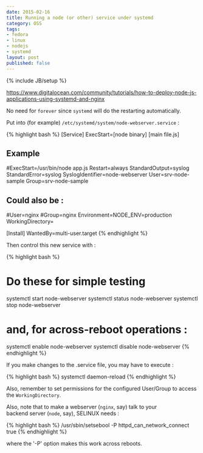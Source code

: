 ```yaml
---
date: 2015-02-16
title: Running a node (or other) service under systemd
category: OSS
tags:
- fedora
- linux
- nodejs
- systemd
layout: post
published: false
---
```

{% include JB/setup %}

https://www.digitalocean.com/community/tutorials/how-to-deploy-node-js-applications-using-systemd-and-nginx

No need for ```forever``` since ```systemd``` will do the restarting automatically.

Put into (for example) ```/etc/systemd/system/node-webserver.service``` :

{% highlight bash %}
[Service]
ExecStart=[node binary] [main file.js]
## Example
#ExecStart=/usr/bin/node app.js
Restart=always
StandardOutput=syslog
StandardError=syslog
SyslogIdentifier=node-webserver
User=srv-node-sample
Group=srv-node-sample
## Could also be :
#User=nginx
#Group=nginx
Environment=NODE_ENV=production
WorkingDirectory=<FULL-PATH-TO-WORKING-DIRECTORY>

[Install]
WantedBy=multi-user.target
{% endhighlight %}

Then control this new service with  :

{% highlight bash %}
# Do these for simple testing
systemctl start node-webserver
systemctl status node-webserver
systemctl stop node-webserver

# and, for across-reboot operations :
systemctl enable node-webserver
systemctl disable node-webserver
{% endhighlight %}

If you make changes to the .service file, you may have to execute : 

{% highlight bash %}
systemctl daemon-reload
{% endhighlight %}

Also, remember to set permissions for the configured User/Group to access the 
```WorkingDirectory```.

Also, note that to make a webserver (```nginx```, say) talk to your  
backend server (```node```, say), SELINUX needs :

{% highlight bash %}
/usr/sbin/setsebool -P httpd_can_network_connect true 
{% endhighlight %}

where the '-P' option makes this work across reboots.


